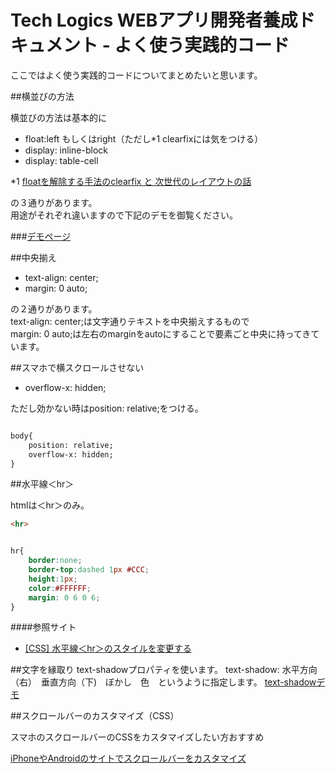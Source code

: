 # Tech Logics WEBアプリ開発者養成ドキュメント - よく使う実践的コード

ここではよく使う実践的コードについてまとめたいと思います。


##横並びの方法

横並びの方法は基本的に  

* float:left もしくはright（ただし*1 clearfixには気をつける）
* display: inline-block
* display: table-cell

*1 [floatを解除する手法のclearfix と 次世代のレイアウトの話](http://kojika17.com/2013/06/clearfix-2013.html)

の３通りがあります。  
用途がそれぞれ違いますので下記のデモを御覧ください。

###[デモページ](http://jsfiddle.net/icchi/c39h3ojg/)



##中央揃え

* text-align: center;
* margin: 0 auto;

の２通りがあります。  
text-align: center;は文字通りテキストを中央揃えするもので  
margin: 0 auto;は左右のmarginをautoにすることで要素ごと中央に持ってきています。


##スマホで横スクロールさせない

* overflow-x: hidden;

ただし効かない時はposition: relative;をつける。

```html

body{
    position: relative;
    overflow-x: hidden;
}

```

##水平線＜hr＞

htmlは＜hr＞のみ。

```html
<hr>
```

```css

hr{
    border:none;
    border-top:dashed 1px #CCC;
    height:1px;
    color:#FFFFFF;
    margin: 0 6 0 6;
}

```

####参照サイト
* [[CSS] 水平線＜hr＞のスタイルを変更する](http://tande.jp/lab/2011/05/1384)


##文字を縁取り
text-shadowプロパティを使います。
text-shadow: 水平方向（右）　垂直方向（下)　ぼかし　色　というように指定します。
[text-shadowデモ](http://jsfiddle.net/Hiemon/483Lytmq/)


##スクロールバーのカスタマイズ（CSS）

スマホのスクロールバーのCSSをカスタマイズしたい方おすすめ

[iPhoneやAndroidのサイトでスクロールバーをカスタマイズ](http://sterfield.co.jp/designer/iphoneやandroidのサイトでスクロールバーをカスタマイズ.html)

